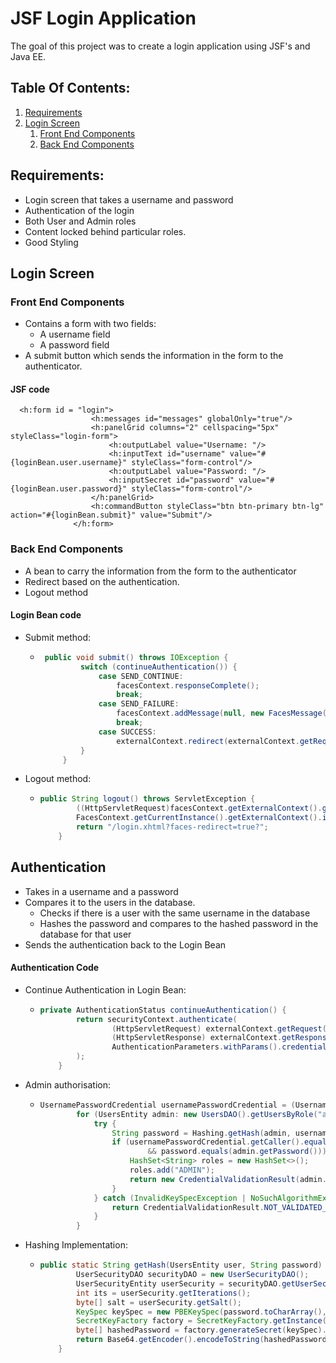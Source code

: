 # JSF Login Application
The goal of this project was to create a login application using JSF's
and Java EE.

## Table Of Contents:
1. [Requirements](#requirements)
2. [Login Screen](#login-screen)
    1. [Front End Components](#front-end-components)
    2. [Back End Components](#back-end-components)
    


## Requirements:
 - Login screen that takes a username and password
 - Authentication of the login
 - Both User and Admin roles
 - Content locked behind particular roles.
 - Good Styling
 
## Login Screen
 
 ### Front End Components
 
  - Contains a form with two fields:
    - A username field
    - A password field
  - A submit button which sends the information in the form to the authenticator.
  
  #### JSF code
  ```xhtml
    <h:form id = "login">
                    <h:messages id="messages" globalOnly="true"/>
                    <h:panelGrid columns="2" cellspacing="5px" styleClass="login-form">
                        <h:outputLabel value="Username: "/>
                        <h:inputText id="username" value="#{loginBean.user.username}" styleClass="form-control"/>
                        <h:outputLabel value="Password: "/>
                        <h:inputSecret id="password" value="#{loginBean.user.password}" styleClass="form-control"/>
                    </h:panelGrid>
                    <h:commandButton styleClass="btn btn-primary btn-lg" action="#{loginBean.submit}" value="Submit"/>
                </h:form>  
```
### Back End Components
 - A bean to carry the information from the form to the authenticator
 - Redirect based on the authentication.
 - Logout method
 
 #### Login Bean code
  - Submit method:
    - ```java
       public void submit() throws IOException {
               switch (continueAuthentication()) {
                   case SEND_CONTINUE:
                       facesContext.responseComplete();
                       break;
                   case SEND_FAILURE:
                       facesContext.addMessage(null, new FacesMessage(FacesMessage.SEVERITY_ERROR, "login unsuccessful", null));
                       break;
                   case SUCCESS:
                       externalContext.redirect(externalContext.getRequestContextPath() + "/view/welcome.xhtml");
               }
           }
      ```
  - Logout method:
    - ```java
      public String logout() throws ServletException {
              ((HttpServletRequest)facesContext.getExternalContext().getRequest()).logout();
              FacesContext.getCurrentInstance().getExternalContext().invalidateSession();
              return "/login.xhtml?faces-redirect=true?";
          }
      ```
  ## Authentication
  - Takes in a username and a password
  - Compares it to the users in the database.
    - Checks if there is a user with the same username in the database
    - Hashes the password and compares to the hashed password in the database for that user
  - Sends the authentication back to the Login Bean
  
  #### Authentication Code
  - Continue Authentication in Login Bean:
    - ```java
      private AuthenticationStatus continueAuthentication() {
              return securityContext.authenticate(
                      (HttpServletRequest) externalContext.getRequest(),
                      (HttpServletResponse) externalContext.getResponse(),
                      AuthenticationParameters.withParams().credential(new UsernamePasswordCredential(user.getUsername(), user.getPassword()))
              );
          }
      ```
  - Admin authorisation:
    - ```java
      UsernamePasswordCredential usernamePasswordCredential = (UsernamePasswordCredential) credential;
              for (UsersEntity admin: new UsersDAO().getUsersByRole("admin")) {
                  try {
                      String password = Hashing.getHash(admin, usernamePasswordCredential.getPasswordAsString());
                      if (usernamePasswordCredential.getCaller().equals(admin.getUsername())
                              && password.equals(admin.getPassword())) {
                          HashSet<String> roles = new HashSet<>();
                          roles.add("ADMIN");
                          return new CredentialValidationResult(admin.getUsername(), roles);
                      }
                  } catch (InvalidKeySpecException | NoSuchAlgorithmException e) {
                      return CredentialValidationResult.NOT_VALIDATED_RESULT;
                  }
              }
      ```
  - Hashing Implementation:
    - ```java
      public static String getHash(UsersEntity user, String password) throws InvalidKeySpecException, NoSuchAlgorithmException {
              UserSecurityDAO securityDAO = new UserSecurityDAO();
              UserSecurityEntity userSecurity = securityDAO.getUserSecurityByID(user.getUserId());
              int its = userSecurity.getIterations();
              byte[] salt = userSecurity.getSalt();
              KeySpec keySpec = new PBEKeySpec(password.toCharArray(), salt, its, 128);
              SecretKeyFactory factory = SecretKeyFactory.getInstance("PBKDF2WithHmacSHA1");
              byte[] hashedPassword = factory.generateSecret(keySpec).getEncoded();
              return Base64.getEncoder().encodeToString(hashedPassword);
          }
      ```
  